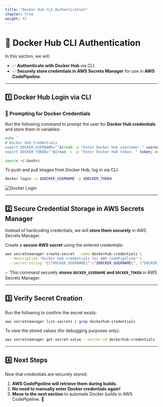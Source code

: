 ```yaml
---
title: "Docker Hub CLI Authentication"
chapter: true
weight: 42
---
```


# 🔐 Docker Hub CLI Authentication

In this section, we will:
- ✅ **Authenticate with Docker Hub** via CLI.
- ✅ **Securely store credentials in AWS Secrets Manager** for use in **AWS CodePipeline**.

---

## **1️⃣ Docker Hub Login via CLI**

### **🔹 Prompting for Docker Credentials**
Run the following command to prompt the user for **Docker Hub credentials** and store them in variables:

```bash
echo '
# Docker Hub Credentials
export DOCKER_USERNAME="'$(read -p "Enter Docker Hub username: " username; echo $username)'"
export DOCKER_TOKEN="'$(read -s -p "Enter Docker Hub token: " token; echo $token)'"' >> ~/.bashrc

source ~/.bashrc
```

To push and pull images from Docker Hub, log in via CLI:

```bash
docker login -u $DOCKER_USERNAME -p $DOCKER_TOKEN
```

![Docker Login](/images/docker-cli-login.png)

---

## **2️⃣ Secure Credential Storage in AWS Secrets Manager**
Instead of hardcoding credentials, we will **store them securely** in AWS Secrets Manager.

Create a **secure AWS secret** using the entered credentials:

```bash
aws secretsmanager create-secret --name dockerhub-credentials \
  --description "Docker Hub credentials for AWS CodePipeline" \
  --secret-string "{\"DOCKER_USERNAME\":\"$DOCKER_USERNAME\", \"DOCKER_TOKEN\":\"$DOCKER_TOKEN\"}"
```

✅ This command securely **stores `DOCKER_USERNAME` and `DOCKER_TOKEN`** in AWS Secrets Manager.

---

## **3️⃣ Verify Secret Creation**
Run the following to confirm the secret exists:

```bash
aws secretsmanager list-secrets | grep dockerhub-credentials
```

To view the stored values (for debugging purposes only):

```bash
aws secretsmanager get-secret-value --secret-id dockerhub-credentials --query SecretString --output json
```

---

## **4️⃣ Next Steps**
Now that credentials are securely stored:
1. **AWS CodePipeline will retrieve them during builds.**  
2. **No need to manually enter Docker credentials again!**  
3. **Move to the next section** to automate Docker builds in AWS CodePipeline. 🚀
